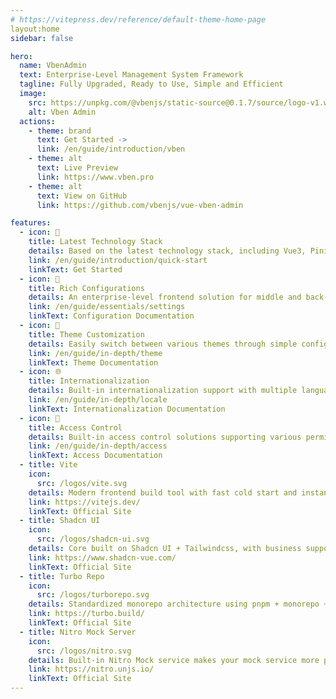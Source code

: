 ```yaml
---
# https://vitepress.dev/reference/default-theme-home-page
layout:home
sidebar: false

hero:
  name: VbenAdmin
  text: Enterprise-Level Management System Framework
  tagline: Fully Upgraded, Ready to Use, Simple and Efficient
  image:
    src: https://unpkg.com/@vbenjs/static-source@0.1.7/source/logo-v1.webp
    alt: Vben Admin
  actions:
    - theme: brand
      text: Get Started ->
      link: /en/guide/introduction/vben
    - theme: alt
      text: Live Preview
      link: https://www.vben.pro
    - theme: alt
      text: View on GitHub
      link: https://github.com/vbenjs/vue-vben-admin

features:
  - icon: 🚀
    title: Latest Technology Stack
    details: Based on the latest technology stack, including Vue3, Pinia, Vue Router, TypeScript, etc.
    link: /en/guide/introduction/quick-start
    linkText: Get Started
  - icon: 🦄
    title: Rich Configurations
    details: An enterprise-level frontend solution for middle and back-end systems, offering a wealth of components, templates, and various preference settings.
    link: /en/guide/essentials/settings
    linkText: Configuration Documentation
  - icon: 🎨
    title: Theme Customization
    details: Easily switch between various themes through simple configurations, catering to personalized needs.
    link: /en/guide/in-depth/theme
    linkText: Theme Documentation
  - icon: 🌐
    title: Internationalization
    details: Built-in internationalization support with multiple languages ​​to meet global needs.
    link: /en/guide/in-depth/locale
    linkText: Internationalization Documentation
  - icon: 🔐
    title: Access Control
    details: Built-in access control solutions supporting various permission management methods to meet different access requirements.
    link: /en/guide/in-depth/access
    linkText: Access Documentation
  - title: Vite
    icon:
      src: /logos/vite.svg
    details: Modern frontend build tool with fast cold start and instant hot updates.
    link: https://vitejs.dev/
    linkText: Official Site
  - title: Shadcn UI
    icon:
      src: /logos/shadcn-ui.svg
    details: Core built on Shadcn UI + Tailwindcss, with business support for any UI framework.
    link: https://www.shadcn-vue.com/
    linkText: Official Site
  - title: Turbo Repo
    icon:
      src: /logos/turborepo.svg
    details: Standardized monorepo architecture using pnpm + monorepo + turbo for enterprise-level development standards.
    link: https://turbo.build/
    linkText: Official Site
  - title: Nitro Mock Server
    icon:
      src: /logos/nitro.svg
    details: Built-in Nitro Mock service makes your mock service more powerful.
    link: https://nitro.unjs.io/
    linkText: Official Site
---
```


<VbenContributors />